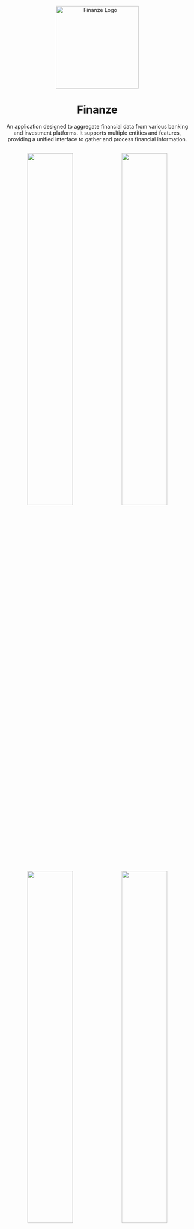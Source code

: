 <p align="center"><img src="frontend/app/public/finanze.png" alt="Finanze Logo" width="220px"></p>
<h1 align="center">Finanze</h1>

<p align="center">
An application designed to aggregate financial data from various banking and investment
platforms. It supports multiple entities and features, providing a unified interface to gather and process financial
information.
</p>

<h2 align="center"></h2>

<p align="middle">
  <img src="resources/dashboard.png" width="49%" />
  <img src="resources/entitiespage.png" width="49%" /> 
  <img src="resources/earningsexpenses.png" width="49%" /> 
  <img src="resources/realestate.png" width="49%" /> 
</p>

## Table of Contents

- [Features](#features)
- [Usage](#usage)
- [Development](#development)
- [Credits](#credits)

## Features

- 🔄 Fetch financial data from multiple entities
- 💼 Support for various financial products:
    - 📈 Stocks, funds, portfolios, accounts, real estate crowdfunding, cryptocurrencies, etc. from real sources or
      imported
    - 🏠 Real estate investments with a variety of metrics and KPIs
    - 🪙 Commodities with market value tracking
- 💵 Earnings and expenses tracking with periodic asset contributions to forecast future positions
- 💱 Multicurrency support with automatic exchange rate fetching
- 🔐 Local encrypted database for secure data storage
- 📤 Dynamic and customizable data export to Google Sheets
- 📥 Manual data importing

### Supported Assets by Financial Entity

| Entity         | Accounts | Cards | Funds | Stock/<br>ETFs | Deposits | Portfolios | Loans/<br>Mortgages | Crypto | Bonds | Specific            |
|----------------|----------|-------|-------|----------------|----------|------------|---------------------|--------|-------|---------------------|
| Urbanitae      | ✅        | -     | -     | -              | -        | -          | -                   | -      | -     | Lending Investments |
| MyInvestor     | ✅        | ✅     | ✅     | ✅              | ✅        | ✅          | ❌                   | -      | -     |                     |
| SEGO           | ✅        | -     | -     | -              | -        | -          | -                   | -      | -     | Factoring           |
| Trade Republic | ✅        | -     | -     | ✅              | -        | -          | -                   | ✅      | ❌     |                     |
| Unicaja        | ✅        | ✅     | ❌     | ❌              | ❌        | -          | ✅                   | -      | -     |                     |
| Wecity         | ✅        | -     | -     | -              | -        | -          | -                   | -      | -     | Investments         |
| Mintos         | ✅        | -     | -     | ❌              | ❌        | -          | -                   | -      | ❌     | Crowdlending        |
| Freedom24      | ✅        | -     | -     | ❌              | -        | -          | -                   | ❌      | ❌     |                     |
| Indexa Capital | ✅⚠️      | -     | ✅⚠️   | -              | -        | ✅⚠️        | -                   | -      | -     |                     |

⚠️ = Not tested

### Financial Entity Features

Not all entities support the same features, in general we can group data in the following categories:

- **Global Position**: current financial position including the current state of assets mentioned above, this is
  supported by all entities.
- **Periodic Contributions**: automatic periodic contributions made to investments such as Funds (MyInvestor) or
  Stocks/ETFs (Trade Republic).
- **Transactions**: all the account/investment related transactions, interest payments, stock of fund operations, asset
  maturity...
- **Investment Historic**: aggregates past positions and TXs to create a history of past and current investments (
  deposits are not included here).

| Entity         | Global Position | Periodic<br>Contributions | Transactions<br>(inv. related) | Investment<br>Historic |
|----------------|-----------------|---------------------------|--------------------------------|------------------------|
| Urbanitae      | ✅               | -                         | ✅                              | ✅                      |
| MyInvestor     | ✅               | ✅                         | ✅                              | ❌                      |
| SEGO           | ✅               | -                         | ✅                              | ✅                      |
| Trade Republic | ✅               | ✅                         | ✅                              | -                      |
| Unicaja        | ✅               | -                         | -                              | -                      |
| Wecity         | ✅               | -                         | ✅                              | ✅                      |
| Mintos         | ✅               | -                         | ❌                              | ❌                      |
| Freedom24      | ✅               | -                         | ✅                              | ❌                      |
| Indexa Capital | ✅⚠️             | -                         | ❌                              | -                      |

### Financial Entity notes

Some entities require a 2FA to login or get its data, which doesn't allow to background update, this applies to the
following ones:

- **SEGO** (e-mail)
- **Trade Republic** (mobile app)
- **Wecity** (SMS)

Important points to remark:

- **Unicaja** if not using the desktop app, it requires setting `UNICAJA_ABCK` environment variable to login, as it uses
  Akamai for anti
  bot protection.
- **Mintos** needs Selenium to resolve reCAPTCHA when not using frontend.
- **Indexa Capital** is not tested, as I don't have an account.
- **Freedom24** D-Account interest (swaps) txs were supported and its related transactions, but not anymore since its
  removal.

### Crypto

Crypto is a bit special, as it is not a financial entity, but a financial product. To add it just set up a wallet,
currently the following are supported:

- **Bitcoin**
- **Ethereum**: ERC20 tokens are supported too, currently **USDT** and **USDC** are supported.
- **Litecoin**
- **Tron**: TRC20 tokens are supported too, same as ETH.
- **Binance Smart Chain**: BSC tokens are supported too (requires Etherscan integration setup with an API Key).

At the moment the only available feature for crypto is **Global Position**, transactions are WIP.

### Commodities

Manual commodity input is feature that allows to track market value for them. Currently, the following are supported:

- **Gold**
- **Silver**
- **Platinum**
- **Palladium**

### Google Sheets export

This project allows to create complex dashboards and tables in Google Sheets, aggregating and formatting the scraped
data. Check [Export & Import Configuration](#export--import-configuration) for more technical info.

## Usage

### Download

Download the latest version of the app from the [Releases](https://github.com/finanze/finanze/releases) for your
OS.

### Note for macOS

When opening the app for the first time, you may encounter a security warning/error. To bypass this follow the steps
below:

1. Remove the quarantine attribute from the application using the following command in the terminal:

```sh
cd /Applications && xattr -d com.apple.quarantine Finanze.app
```

2. Open the application as usual.
3. *(Disclaimer)* If it still doesn't open, or you get some kind of "Operation not permitted" error in the previous
   command, then do the following:
    - Go to `System Settings → Privacy & Security → Full Disk Access` and add or enable `Terminal` in the list.

## Development

### Docker

Two Docker images are available, a Selenium one (latest-selenium) and a light one (latest-no-selenium). The first one is
the default, which currently is
needed for Mintos, as it contains Selenium and reCAPTCHA resolution related Python and SO dependencies (like ffmpeg).

Both are available at Docker Hub [marcosav/finanze](https://hub.docker.com/r/marcosav/finanze).

Frontend is available at [marcosav/finanze-frontend](https://hub.docker.com/r/marcosav/finanze-frontend).

### Setup

This project requires `Python 3.11`.

1. Clone the repository:
    ```sh
    git clone https://github.com/finanze/finanze.git
    cd finanze
    ```

2. Create a virtual environment and activate it (recommended Pyenv for version management):
    ```sh
    python3 -m venv venv
    source venv/bin/activate
    ```

3. Install the required dependencies:
    ```sh
    pip install -r requirements.txt
    pip install -r requirements-selenium.txt  # If you want to use Selenium for reCAPTCHA
    ```

### Export & Import Configuration

Checking [example_config.yml](resources/example_config.yml) could be useful in order to see some examples of export
tables
and summary dashboards.

### Environment Variables

Checkout example docker-compose.yml for the environment variables that can be used to override the default config, most
important ones are::

- `USERNAME` and `PASSWORD` optional, to auto start session on load.
- `MULTI_USER` optional, to allow multiple user sign up (only recommended for local development).
- Other Selenium related ones.

### Credentials

There are two ways of handling this, the default and recommended one is storing them in the encrypted database,
this is done using the login endpoint showed in the [Usage](#usage) section. This mode is enabled by default.

Credentials can also be stored in the environment variables like `{ENTITY_NAME}_USERNAME` and `{ENTITY_NAME}_PASSWORD`.
Except for `MYI_USERNAME` and `MYI_PASSWORD` in MyInvestor case, and `TR_PHONE` and `TR_PIN` for Trade Republic.
This is enabled by setting `CREDENTIAL_STORAGE` environment variable to `ENV`.

Also, credentials_reader.py is a basic and unsecure implementation to retrieve credentials from environments, there you
can get the needed environment names.

## Credits

- Selenium reCAPTCHA resolution is based
  on [sarperavci/GoogleRecaptchaBypass](https://github.com/sarperavci/GoogleRecaptchaBypass/tree/selenium)
  project, using a slightly modified version of Selenium version. In an attempt of using Playwright I made an adaptation
  for
  it [here](finanze/infrastructure/scrapers/mintos/recaptcha_solver_playwright.py), it works, but has some troubles
  with headless mode.
- Trade Republic client is based on project [pytr-org/pytr](https://github.com/pytr-org/pytr), although it has been
  heavily
  modified to allow resumable sessions, some extra data, fetch non-repeatable transactions and other minor changes, this
  library has been vital for this
  project.
- SQLCipher pre-built dependency [rotki/pysqlcipher3](https://github.com/rotki)